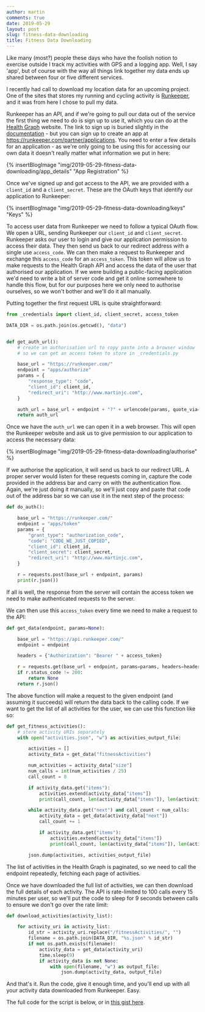 ```yaml
---
author: martin
comments: true
date: 2019-05-29
layout: post
slug: fitness-data-downloading
title: Fitness Data Downloading
---
```


Like many (most?) people these days who have the foolish notion to exercise outside I track my activities with GPS and a logging app. Well, I say 'app', but of course with the way all things link together my data ends up shared between four or five different services. 

I recently had call to download my location data for an upcoming project. One of the sites that stores my running and cycling activity is [Runkeeper](https://www.runkeeper.com), and it was from here I chose to pull my data.

Runkeeper has an API, and if we're going to pull our data out of the service the first thing we need to do is sign up to use it, which you can do at the [Health Graph](https://runkeeper.com/developer/healthgraph/) website. The link to sign up is buried slightly in the [documentation](https://runkeeper.com/developer/healthgraph/registration-authorization) - but you can sign up to create an app at https://runkeeper.com/partner/applications. You need to enter a few details for an application - as we're only going to be using this for accessing our own data it doesn't really matter what information we put in here:

{% insertBlogImage "img/2019-05-29-fitness-data-downloading/app_details" "App Registration" %}

Once we've signed up and got access to the API, we are provided with a `client_id` and a `client_secret`. These are the OAuth keys that identify our application to Runkeeper:

{% insertBlogImage "img/2019-05-29-fitness-data-downloading/keys" "Keys" %}

To access user data from Runkeeper we need to follow a typical OAuth flow. We open a URL, sending Runkeeper our `client_id` and `client_secret`. Runkeeper asks our user to login and give our application permission to access their data. They then send us back to our redirect address with a single use `access_code`. We can then make a request to Runkeeper and exchange this `access_code` for an `access_token`. This token will allow us to make requests to the Health Graph API and access the data of the user that authorised our application. If we were building a public-facing application we'd need to write a bit of server code and get it online somewhere to handle this flow, but for our purposes here we only need to authorise ourselves, so we won't bother and we'll do it all manually.

Putting together the first request URL is quite straightforward:

``` python
from _credentials import client_id, client_secret, access_token

DATA_DIR = os.path.join(os.getcwd(), "data")


def get_auth_url():
    # create an authorisation url to copy paste into a browser window
    # so we can get an access token to store in _credentials.py

    base_url = "https://runkeeper.com/"
    endpoint = "apps/authorize"
    params = {
        "response_type": "code",
        "client_id": client_id,
        "redirect_uri": "http://www.martinjc.com",
    }

    auth_url = base_url + endpoint + "?" + urlencode(params, quote_via=quote)
    return auth_url
```

Once we have the `auth_url` we can open it in a web browser. This will open the Runkeeper website and ask us to give permission to our application to access the necessary data:

{% insertBlogImage "img/2019-05-29-fitness-data-downloading/authorise" %}

If we authorise the application, it will send us back to our redirect URL. A proper server would listen for these requests coming in, capture the code provided in the address bar and carry on with the authentication flow. Again, we're just doing it manually, so we'll just copy and paste that code out of the address bar so we can use it in the next step of the process:

``` python
def do_auth():

    base_url = "https://runkeeper.com/"
    endpoint = "apps/token"
    params = {
        "grant_type": "authorization_code",
        "code": "CODE_WE_JUST_COPIED",
        "client_id": client_id,
        "client_secret": client_secret,
        "redirect_uri": "http://www.martinjc.com",
    }

    r = requests.post(base_url + endpoint, params)
    print(r.json())
```

If all is well, the response from the server will contain the access token we need to make authenticated requests to the server.

We can then use this `access_token` every time we need to make a request to the API:

```python
def get_data(endpoint, params=None):

    base_url = "https://api.runkeeper.com/"
    endpoint = endpoint

    headers = {"Authorization": "Bearer " + access_token}

    r = requests.get(base_url + endpoint, params=params, headers=headers)
    if r.status_code != 200:
        return None
    return r.json()
```

The above function will make a request to the given endpoint (and assuming it succeeds) will return the data back to the calling code. If we want to get the list of all activities for the user, we can use this function like so:

``` python
def get_fitness_activities():
    # store activity URIs separately
    with open("activities.json", "w") as activities_output_file:

        activities = []
        activity_data = get_data("fitnessActivities")

        num_activities = activity_data["size"]
        num_calls = int(num_activities / 25)
        call_count = 0

        if activity_data.get("items"):
            activities.extend(activity_data["items"])
            print(call_count, len(activity_data["items"]), len(activities))

        while activity_data.get("next") and call_count < num_calls:
            activity_data = get_data(activity_data["next"])
            call_count += 1

            if activity_data.get("items"):
                activities.extend(activity_data["items"])
                print(call_count, len(activity_data["items"]), len(activities))

        json.dump(activities, activities_output_file)
```

The list of activities in the Health Graph is paginated, so we need to call the endpoint repeatedly, fetching each page of activities.

Once we have downloaded the full list of activities, we can then download the full details of each activity. The API is rate-limited to 100 calls every 15 minutes per user, so we'll put the code to sleep for 9 seconds between calls to ensure we don't go over the rate limit:

``` python
def download_activities(activity_list):

    for activity_uri in activity_list:
        id_str = activity_uri.replace("/fitnessActivities/", "")
        filename = os.path.join(DATA_DIR, "%s.json" % id_str)
        if not os.path.exists(filename):
            activity_data = get_data(activity_uri)
            time.sleep(9)
            if activity_data is not None:
                with open(filename, "w") as output_file:
                    json.dump(activity_data, output_file)
```

And that's it. Run the code, give it enough time, and you'll end up with all your activity data downloaded from Runkeeper. Easy.

The full code for the script is below, or in [this gist here](https://gist.github.com/martinjc/0d54358e1ddae6f48f689e899506e570).

<script src="https://gist.github.com/martinjc/0d54358e1ddae6f48f689e899506e570.js"></script>